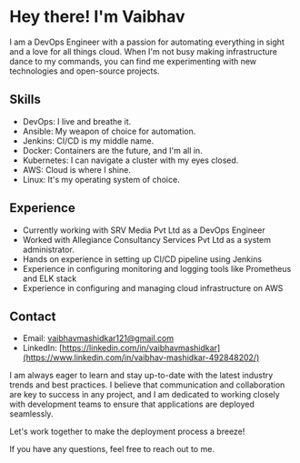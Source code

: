 

# Hey there! I'm Vaibhav

I am a DevOps Engineer with a passion for automating everything in sight and a love for all things cloud. When I'm not busy making infrastructure dance to my commands, you can find me experimenting with new technologies and open-source projects.

## Skills
- DevOps: I live and breathe it.
- Ansible: My weapon of choice for automation.
- Jenkins: CI/CD is my middle name.
- Docker: Containers are the future, and I'm all in.
- Kubernetes: I can navigate a cluster with my eyes closed.
- AWS: Cloud is where I shine.
- Linux: It's my operating system of choice.

## Experience
- Currently working with SRV Media Pvt Ltd as a DevOps Engineer
- Worked with Allegiance Consultancy Services Pvt Ltd as a system administrator.
- Hands on experience in setting up CI/CD pipeline using Jenkins
- Experience in configuring monitoring and logging tools like Prometheus and ELK stack
- Experience in configuring and managing cloud infrastructure on AWS


## Contact
- Email: vaibhavmashidkar121@gmail.com
- LinkedIn: [https://linkedin.com/in/vaibhavmashidkar](https://www.linkedin.com/in/vaibhav-mashidkar-492848202/)


I am always eager to learn and stay up-to-date with the latest industry trends and best practices. I believe that communication and collaboration are key to success in any project, and I am dedicated to working closely with development teams to ensure that applications are deployed seamlessly.

Let's work together to make the deployment process a breeze!

If you have any questions, feel free to reach out to me.
